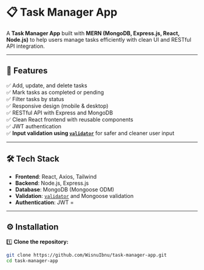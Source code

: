 # 📋 Task Manager App

A **Task Manager App** built with **MERN (MongoDB, Express.js, React, Node.js)** to help users manage tasks efficiently with clean UI and RESTful API integration.

---

## 🚀 Features

✅ Add, update, and delete tasks  
✅ Mark tasks as completed or pending  
✅ Filter tasks by status  
✅ Responsive design (mobile & desktop)  
✅ RESTful API with Express and MongoDB  
✅ Clean React frontend with reusable components  
✅ JWT authentication  
✅ **Input validation using [`validator`](https://www.npmjs.com/package/validator)** for safer and cleaner user input

---

## 🛠️ Tech Stack

- **Frontend**: React, Axios, Tailwind
- **Backend**: Node.js, Express.js
- **Database**: MongoDB (Mongoose ODM)
- **Validation**: [`validator`](https://www.npmjs.com/package/validator) and Mongoose validation
- **Authentication**: JWT =

---

## ⚙️ Installation

1️⃣ **Clone the repository:**

```bash
git clone https://github.com/WisnuIbnu/task-manager-app.git
cd task-manager-app
